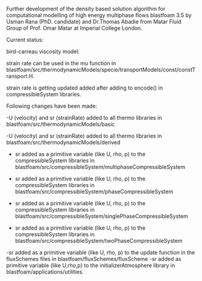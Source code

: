Further development of the density based solution algorithm for computational modelling of high energy multiphase flows blastfoam 3.5 by Usman Rana (PhD. candidate) and Dr.Thomas Abadie from Matar Fluid Group of Prof. Omar Matar at Imperial College London.


Current status: 

bird-carreau viscosity model: 

strain rate can be used in the mu function in blastfoam/src/thermodynamicModels/specie/transportModels/const/constTransport.H.

strain rate is getting updated added after adding to encode() in compressibleSystem libraries.


Following changes have been made:

-U (velocity) and sr (strainRate) added to all thermo libraries in blastfoam/src/thermodynamicModels/basic 

-U (velocity) and sr (strainRate) added to all thermo libraries in blastfoam/src/thermodynamicModels/derived

- sr added as a primitive variable (like U, rho, p) to the compressibleSystem libraries in blastfoam/src/compressibleSystem/multiphaseCompressibleSystem


- sr added as a primitive variable (like U, rho, p) to the compressibleSystem libraries in blastfoam/src/compressibleSystem/phaseCompressibleSystem

- sr added as a primitive variable (like U, rho, p) to the compressibleSystem libraries in blastfoam/src/compressibleSystem/singlePhaseCompressibleSystem

- sr added as a primitive variable (like U, rho, p) to the compressibleSystem libraries in blastfoam/src/compressibleSystem/twoPhaseCompressibleSystem

-sr added as a primitive variable (like U, rho, p) to the update function in the fluxSchemes files in blastfoam/fluxSchemes/fluxScheme
-sr added as primitive variable (like U,rho,p) to the initializerAtmosphere library in blastfoam/applications/utilities.
